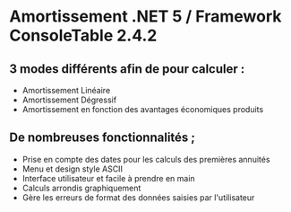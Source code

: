 # Amortissement .NET 5 / Framework ConsoleTable 2.4.2

## 3 modes différents afin de pour calculer : 
* Amortissement Linéaire
* Amortissement Dégressif
* Amortissement en fonction des avantages économiques produits 
## De nombreuses fonctionnalités ; 
* Prise en compte des dates pour les calculs des premières annuités
* Menu et design style ASCII
* Interface utilisateur et facile à prendre en main
* Calculs arrondis graphiquement
* Gère les erreurs de format des données saisies par l'utilisateur